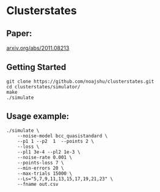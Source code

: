 # Clusterstates

## Paper:
[arxiv.org/abs/2011.08213](https://arxiv.org/abs/2011.08213)


## Getting Started
```
git clone https://github.com/noajshu/clusterstates.git
cd clusterstates/simulator/
make
./simulate
```

## Usage example:
```
./simulate \
    --noise-model bcc_quasistandard \
    --p1 1 --p2  1  --points 2 \
    --loss \
    --pl1 3e-4 --pl2 1e-3 \
    --noise-rate 0.001 \
    --points-loss 7 \
    --min-errors 20 \
    --max-trials 15000 \
    --Ls="5,7,9,11,13,15,17,19,21,23" \
    --fname out.csv
```
